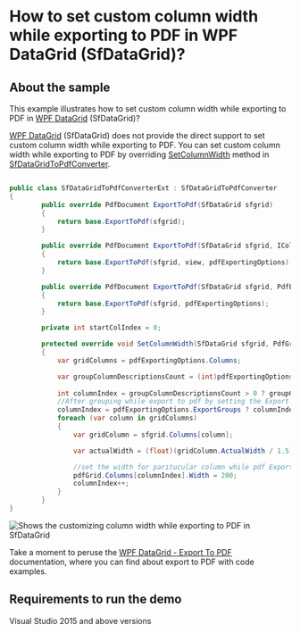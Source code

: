 # How to set custom column width while exporting to PDF in WPF DataGrid (SfDataGrid)?

## About the sample
This example illustrates how to set custom column width while exporting to PDF in [WPF DataGrid](https://www.syncfusion.com/wpf-controls/datagrid) (SfDataGrid)?

[WPF DataGrid](https://www.syncfusion.com/wpf-controls/datagrid) (SfDataGrid) does not provide the direct support to set custom column width while exporting to PDF. You can set custom column width while exporting to PDF by overriding [SetColumnWidth](https://help.syncfusion.com/cr/wpf/Syncfusion.UI.Xaml.Grid.Converter.SfDataGridToPdfConverter.html#Syncfusion_UI_Xaml_Grid_Converter_SfDataGridToPdfConverter_SetColumnWidth_Syncfusion_UI_Xaml_Grid_SfDataGrid_Syncfusion_Pdf_Grid_PdfGrid_Syncfusion_UI_Xaml_Grid_Converter_PdfExportingOptions_) method in [SfDataGridToPdfConverter](https://help.syncfusion.com/cr/wpf/Syncfusion.UI.Xaml.Grid.Converter.SfDataGridToPdfConverter.html).

```C#

public class SfDataGridToPdfConverterExt : SfDataGridToPdfConverter
{ 
        public override PdfDocument ExportToPdf(SfDataGrid sfgrid)
        {
            return base.ExportToPdf(sfgrid);
        }

        public override PdfDocument ExportToPdf(SfDataGrid sfgrid, ICollectionViewAdv view, PdfExportingOptions pdfExportingOptions)
        {
            return base.ExportToPdf(sfgrid, view, pdfExportingOptions);
        }

        public override PdfDocument ExportToPdf(SfDataGrid sfgrid, PdfExportingOptions pdfExportingOptions)
        {
            return base.ExportToPdf(sfgrid, pdfExportingOptions);
        }

        private int startColIndex = 0;

        protected override void SetColumnWidth(SfDataGrid sfgrid, PdfGrid pdfGrid, PdfExportingOptions pdfExportingOptions)
        {
            var gridColumns = pdfExportingOptions.Columns;

            var groupColumnDescriptionsCount = (int)pdfExportingOptions.GetType().GetProperty("GroupColumnDescriptionsCount", System.Reflection.BindingFlags.Instance | System.Reflection.BindingFlags.NonPublic).GetValue(pdfExportingOptions);
            
            int columnIndex = groupColumnDescriptionsCount > 0 ? groupColumnDescriptionsCount : startColIndex;
            //After grouping while export to pdf by setting the Export group option as false, need to skip indent column count for setting the columns actual width of PDf grid.
            columnIndex = pdfExportingOptions.ExportGroups ? columnIndex : 0;
            foreach (var column in gridColumns)
            {
                var gridColumn = sfgrid.Columns[column];

                var actualWidth = (float)(gridColumn.ActualWidth / 1.5);

                //set the width for paritucular column while pdf Exporting
                pdfGrid.Columns[columnIndex].Width = 200;
                columnIndex++;
            }
        }
}

```

![Shows the customizing column width while exporting to PDF in SfDataGrid](CustomColumnWidth.gif)

Take a moment to peruse the [WPF DataGrid - Export To PDF](https://help.syncfusion.com/wpf/datagrid/export-to-pdf) documentation, where you can find about export to PDF with code examples.

## Requirements to run the demo
Visual Studio 2015 and above versions
